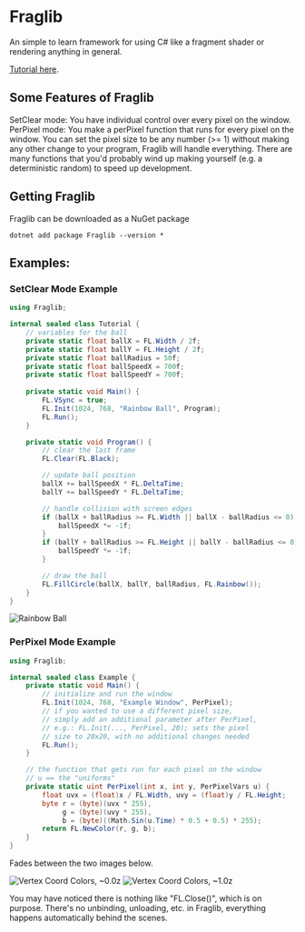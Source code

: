 # Fraglib

An simple to learn framework for using C# like a fragment shader or rendering anything in general.

[Tutorial here](https://github.com/cyprus327/Fraglib/blob/main/Tutorial.md).

## Some Features of Fraglib

SetClear mode: You have individual control over every pixel on the window.
PerPixel mode: You make a perPixel function that runs for every pixel on the window.
You can set the pixel size to be any number (>= 1) without making any other change to your program, Fraglib will handle everything.
There are many functions that you'd probably wind up making yourself (e.g. a deterministic random) to speed up development.

## Getting Fraglib

Fraglib can be downloaded as a NuGet package
```
dotnet add package Fraglib --version *
```

## Examples:

### SetClear Mode Example
```csharp
using Fraglib;

internal sealed class Tutorial {
    // variables for the ball
    private static float ballX = FL.Width / 2f;
    private static float ballY = FL.Height / 2f;
    private static float ballRadius = 50f;
    private static float ballSpeedX = 700f;
    private static float ballSpeedY = 700f;
    
    private static void Main() {
        FL.VSync = true;
        FL.Init(1024, 768, "Rainbow Ball", Program);
        FL.Run();
    }

    private static void Program() {
        // clear the last frame
        FL.Clear(FL.Black);

        // update ball position
        ballX += ballSpeedX * FL.DeltaTime;
        ballY += ballSpeedY * FL.DeltaTime;

        // handle collision with screen edges
        if (ballX + ballRadius >= FL.Width || ballX - ballRadius <= 0) {
            ballSpeedX *= -1f;
        }
        if (ballY + ballRadius >= FL.Height || ballY - ballRadius <= 0) {
            ballSpeedY *= -1f;
        }

        // draw the ball
        FL.FillCircle(ballX, ballY, ballRadius, FL.Rainbow());
    }
}
```
![Rainbow Ball](https://github.com/cyprus327/Fraglib/assets/76965606/c192aa0f-c844-43fb-906e-eb7992d9bde0)

### PerPixel Mode Example
```csharp
using Fraglib;

internal sealed class Example {
    private static void Main() {
        // initialize and run the window
        FL.Init(1024, 768, "Example Window", PerPixel);
        // if you wanted to use a different pixel size,
        // simply add an additional parameter after PerPixel,
        // e.g.: FL.Init(..., PerPixel, 20); sets the pixel
        // size to 20x20, with no additional changes needed
        FL.Run();
    }

    // the function that gets run for each pixel on the window
    // u == the "uniforms"
    private static uint PerPixel(int x, int y, PerPixelVars u) {
        float uvx = (float)x / FL.Width, uvy = (float)y / FL.Height;
        byte r = (byte)(uvx * 255),
             g = (byte)(uvy * 255),
             b = (byte)((Math.Sin(u.Time) * 0.5 + 0.5) * 255);
        return FL.NewColor(r, g, b);
    }
}
```
Fades between the two images below.

![Vertex Coord Colors, ~0.0z](https://github.com/cyprus327/Fraglib/assets/76965606/cd0a9e46-fb12-4126-b2fa-fd2a1e4b42f1)
![Vertex Coord Colors, ~1.0z](https://github.com/cyprus327/Fraglib/assets/76965606/b86aab81-26df-4a28-8eb7-b4e8896fd2a1)


You may have noticed there is nothing like "FL.Close()", which is on purpose. There's no unbinding, unloading, etc. in Fraglib, everything happens automatically behind the scenes.
